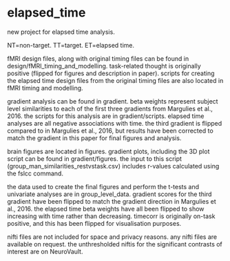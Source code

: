 # elapsed_time
new project for elapsed time analysis.

NT=non-target.
TT=target.
ET=elapsed time.

fMRI design files, along with original timing files can be found in design/fMRI_timing_and_modelling. task-related thought is
originally positive (flipped for figures and description in paper). scripts for creating the elapsed time design files from the
original timing files are also located in fMRI timing and modelling. 

gradient analysis can be found in gradient. beta weights represent subject level similarities to each of the first three gradients
from Margulies et al., 2016. the scripts for this analysis are in gradient/scripts. elapsed time analyses are all negative 
associations with time. the third gradient is flipped compared to in Margulies et al., 2016, but results have been corrected to match
the gradient in this paper for final figures and analysis. 

brain figures are located in figures. gradient plots, including the 3D plot script can be found in gradient/figures. the input to this
script (group_man_similarities_restvstask.csv) includes r-values calculated using the fslcc command. 

the data used to create the final figures and perform the t-tests and univariate analyses are in group_level_data. gradient scores for 
the third gradient have been flipped to match the gradient direction in Margulies et al., 2016. the elapsed time beta weights have all 
been flipped to show increasing with time rather than decreasing. timecorr is originally on-task positive, and this has been flipped
for visualisation purposes. 

nifti files are not included for space and privacy reasons. any nifti files are available on request. the unthresholded niftis for the 
significant contrasts of interest are on NeuroVault. 
